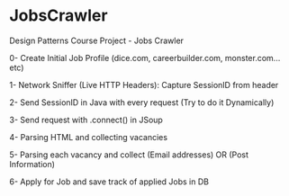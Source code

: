 # JobsCrawler
Design Patterns Course Project - Jobs Crawler

0- Create Initial Job Profile (dice.com, careerbuilder.com, monster.com... etc)

1- Network Sniffer (Live HTTP Headers): Capture SessionID from header

2- Send SessionID in Java with every request (Try to do it Dynamically)

3- Send request with .connect() in JSoup

4- Parsing HTML and collecting vacancies

5- Parsing each vacancy and collect (Email addresses) OR (Post Information)

6- Apply for Job and save track of applied Jobs in DB

